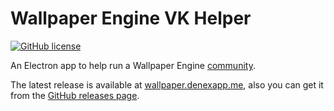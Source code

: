 # Wallpaper Engine VK Helper

[![GitHub license](https://img.shields.io/github/license/denexapp/wallpaper-engine-vk-helper)](https://github.com/denexapp/wallpaper-engine-vk-helper/blob/master/LICENSE)

An Electron app to help run a Wallpaper Engine [community](https://vk.com/wp.engine).

The latest release is available at [wallpaper.denexapp.me](https://wallpaper.denexapp.me), also you can get it from the [GitHub releases page](https://github.com/denexapp/wallpaper-engine-vk-helper/releases).
